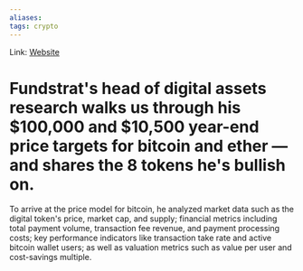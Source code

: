 ```yaml
---
aliases:
tags: crypto
---
```

Link: [Website](https://www.businessinsider.com/bitcoin-ether-prices-will-reach-100k-10k-fundstrat-digital-assets-2021-5)

# Fundstrat's head of digital assets research walks us through his $100,000 and $10,500 year-end price targets for bitcoin and ether — and shares the 8 tokens he's bullish on. 

To arrive at the price model for bitcoin, he analyzed market data such as the digital token's price, market cap, and supply; financial metrics including total payment volume, transaction fee revenue, and payment processing costs; key performance indicators like transaction take rate and active bitcoin wallet users; as well as valuation metrics such as value per user and cost-savings multiple.

